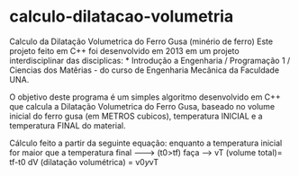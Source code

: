 # calculo-dilatacao-volumetria
Calculo da Dilatação Volumetrica do Ferro Gusa (minério de ferro)
Este projeto feito em C++ foi desenvolvido em 2013 em um projeto interdisciplinar das disciplicas: * Introdução a Engenharia / Programação 1 / Ciencias dos Matêrias - do curso de Engenharia Mecânica da Faculdade UNA.

O objetivo deste programa é um simples algoritmo desenvolvido em C++ que calcula a Dilatação Volumetrica do Ferro Gusa, baseado no volume inicial do ferro gusa (em METROS cubicos), temperatura INICIAL e a temperatura FINAL do material.

Cálculo feito a partir da seguinte equação:
enquanto a temperatura inicial for maior que a temperatura final ---> (t0>tf) faça -->
vT (volume total)= tf-t0
dV (dilatação volumétrica) = v0*y*vT
